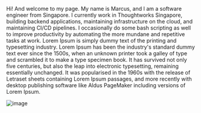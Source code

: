 Hi! And welcome to my page. My name is Marcus, and I am a software engineer from Singapore. I currently work in Thoughtworks Singapore, building backend applications, maintaining infrastructure on the cloud, and maintaining CI/CD pipelines. I occasionally do some bash scripting as well to improve productivity by automating the more mundane and repetitive tasks at work. Lorem Ipsum is simply dummy text of the printing and typesetting industry. Lorem Ipsum has been the industry's standard dummy text ever since the 1500s, when an unknown printer took a galley of type and scrambled it to make a type specimen book. It has survived not only five centuries, but also the leap into electronic typesetting, remaining essentially unchanged. It was popularised in the 1960s with the release of Letraset sheets containing Lorem Ipsum passages, and more recently with desktop publishing software like Aldus PageMaker including versions of Lorem Ipsum.

![image](/assets/about-me-photo.png "This is me")